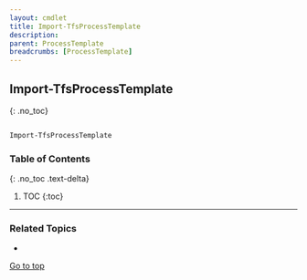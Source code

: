 ```yaml
---
layout: cmdlet
title: Import-TfsProcessTemplate
description: 
parent: ProcessTemplate
breadcrumbs: [ProcessTemplate]
---
```

## Import-TfsProcessTemplate
{: .no_toc}



```powershell

Import-TfsProcessTemplate
```

### Table of Contents
{: .no_toc .text-delta}

1. TOC
{:toc}

-----

### Related Topics

* 


[Go to top](#import-tfsprocesstemplate)

